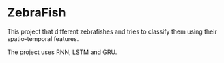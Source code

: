 # ZebraFish

This project that different zebrafishes and tries to classify them using their spatio-temporal features.

The project uses RNN, LSTM and GRU.
